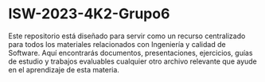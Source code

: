 # ISW-2023-4K2-Grupo6
Este repositorio está diseñado para servir como un recurso centralizado para todos los materiales relacionados con Ingeniería y calidad de Software. Aquí encontrarás documentos, presentaciones, ejercicios, guías de estudio y trabajos evaluables cualquier otro archivo relevante que ayude en el aprendizaje de esta materia.
